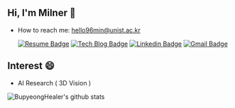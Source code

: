 ## Hi, I'm Milner 👋
<!--
**BupyeongHealer/BupyeongHealer** is a ✨ _special_ ✨ repository because its `README.md` (this file) appears on your GitHub profile.

Here are some ideas to get you started:

- 🔭 I’m currently working on ...
- 🌱 I’m currently learning ...
- 👯 I’m looking to collaborate on ...
- 🤔 I’m looking for help with ...
- 💬 Ask me about ...
- 📫 How to reach me: ...
- 😄 Pronouns: ...
- ⚡ Fun fact: ...

![alt 2번이미지](/img-profile.png)  
-->



<!--
- I’m currently working as a research intern at the Future Mobility Research Center.
- I'm currently developing a Human Machine Interface for Self-Driving Car.
-->
- How to reach me: hello96min@unist.ac.kr

  [![Resume Badge](https://img.shields.io/badge/-About%20Me-blueviolet?&link=https://BupyeongHealer.github.io)](https://BupyeongHealer.github.io/)
[![Tech Blog Badge](http://img.shields.io/badge/-Tech%20blog-black?style=flat-square&logo=github&link=https://hello-francis.tistory.com/)](https://hello-francis.tistory.com/)
[![Linkedin Badge](https://img.shields.io/badge/-LinkedIn-blue?style=flat-square&logo=Linkedin&logoColor=white&link=https://www.linkedin.com/in/minseok-kim-010756146/)](https://www.linkedin.com/in/minseok-kim-010756146/)
[![Gmail Badge](https://img.shields.io/badge/Gmail-d14836?style=flat-square&logo=Gmail&logoColor=white&link=mailto:hello.francis0704@gmail.com)](mailto:hello.francis0704@gmail.com)

## Interest 😄
- AI Research ( 3D Vision )

![BupyeongHealer's github stats](https://github-readme-stats.vercel.app/api?username=BupyeongHealer&show_icons=true)
